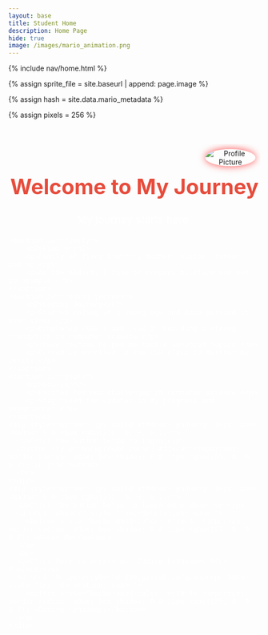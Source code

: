 ```yaml
---
layout: base
title: Student Home 
description: Home Page
hide: true
image: /images/mario_animation.png
---
```


<!-- Liquid:  statements -->
{% include nav/home.html %}
<!--- Concatenation of site URL to frontmatter image  --->
{% assign sprite_file = site.baseurl | append: page.image %}
<!--- Has is a list variable containing mario metadata for sprite --->
{% assign hash = site.data.mario_metadata %}  
<!--- Size width/height of Sprit images --->
{% assign pixels = 256 %}

<!--- HTML for page contains <p> tag named "Mario" and class properties for a "sprite"  -->

<p id="mario" class="sprite"></p>
  
<!--- Embedded Cascading Style Sheet (CSS) rules, 
        define how HTML elements look 
--->
<style>

  /*CSS style rules for the id and class of the sprite...
  */
  .sprite {
    height: {{pixels}}px;
    width: {{pixels}}px;
    background-image: url('{{sprite_file}}');
    background-repeat: no-repeat;
  }

  /*background position of sprite element
  */
  #mario {
    background-position: calc({{animations[0].col}} * {{pixels}} * -1px) calc({{animations[0].row}} * {{pixels}}* -1px);
  }
</style>

<!--- Embedded executable code--->
<script>
  ////////// convert YML hash to javascript key:value objects /////////

  var mario_metadata = {}; //key, value object
  {% for key in hash %}  
  
  var key = "{{key | first}}"  //key
  var values = {} //values object
  values["row"] = {{key.row}}
  values["col"] = {{key.col}}
  values["frames"] = {{key.frames}}
  mario_metadata[key] = values; //key with values added

  {% endfor %}

  ////////// game object for player /////////

  class Mario {
    constructor(meta_data) {
      this.tID = null;  //capture setInterval() task ID
      this.positionX = 0;  // current position of sprite in X direction
      this.currentSpeed = 0;
      this.marioElement = document.getElementById("mario"); //HTML element of sprite
      this.pixels = {{pixels}}; //pixel offset of images in the sprite, set by liquid constant
      this.interval = 100; //animation time interval
      this.obj = meta_data;
      this.marioElement.style.position = "absolute";
    }

    animate(obj, speed) {
      let frame = 0;
      const row = obj.row * this.pixels;
      this.currentSpeed = speed;

      this.tID = setInterval(() => {
        const col = (frame + obj.col) * this.pixels;
        this.marioElement.style.backgroundPosition = `-${col}px -${row}px`;
        this.marioElement.style.left = `${this.positionX}px`;

        this.positionX += speed;
        frame = (frame + 1) % obj.frames;

        const viewportWidth = window.innerWidth;
        if (this.positionX > viewportWidth - this.pixels) {
          document.documentElement.scrollLeft = this.positionX - viewportWidth + this.pixels;
        }
      }, this.interval);
    }

    startWalking() {
      this.stopAnimate();
      this.animate(this.obj["Walk"], 3);
    }

    startRunning() {
      this.stopAnimate();
      this.animate(this.obj["Run1"], 6);
    }

    startPuffing() {
      this.stopAnimate();
      this.animate(this.obj["Puff"], 0);
    }

    startCheering() {
      this.stopAnimate();
      this.animate(this.obj["Cheer"], 0);
    }

    startFlipping() {
      this.stopAnimate();
      this.animate(this.obj["Flip"], 0);
    }

    startResting() {
      this.stopAnimate();
      this.animate(this.obj["Rest"], 0);
    }

    stopAnimate() {
      clearInterval(this.tID);
    }
  }

  const mario = new Mario(mario_metadata);

  ////////// event control /////////

  window.addEventListener("keydown", (event) => {
    if (event.key === "ArrowRight") {
      event.preventDefault();
      if (event.repeat) {
        mario.startCheering();
      } else {
        if (mario.currentSpeed === 0) {
          mario.startWalking();
        } else if (mario.currentSpeed === 3) {
          mario.startRunning();
        }
      }
    } else if (event.key === "ArrowLeft") {
      event.preventDefault();
      if (event.repeat) {
        mario.stopAnimate();
      } else {
        mario.startPuffing();
      }
    }
  });

  //touch events that enable animations
  window.addEventListener("touchstart", (event) => {
    event.preventDefault(); // prevent default browser action
    if (event.touches[0].clientX > window.innerWidth / 2) {
      // move right
      if (currentSpeed === 0) { // if at rest, go to walking
        mario.startWalking();
      } else if (currentSpeed === 3) { // if walking, go to running
        mario.startRunning();
      }
    } else {
      // move left
      mario.startPuffing();
    }
  });

    // Stop Mario's animation when the window loses focus
  window.addEventListener("blur", () => {
    if (mario) {
      mario.stopAnimate();
    }
  });

  // Start Mario's flipping animation when the window gains focus
  window.addEventListener("focus", () => {
    if (mario) {
      mario.startFlipping();
    }
  });

  // Start Mario's resting animation on page load or refresh
  document.addEventListener("DOMContentLoaded", () => {
    // Adjust sprite size for high pixel density devices
    const scale = window.devicePixelRatio;
    const sprite = document.querySelector(".sprite");

    if (sprite) {
      sprite.style.transform = `scale(${0.2 * scale})`;
    }

    if (mario) {
      mario.startResting();
    }
  });
  
</script>

<div style="position: relative; text-align: center; margin-top: 50px; max-height: 100vh; overflow-y: auto;">
  <img src="{{site.baseurl}}/images/profile_picture.png" alt="Profile Picture" style="position: absolute; top: 10px; right: 10px; max-width: 100px; height: auto; border-radius: 50%; box-shadow: 0 0 15px rgba(255, 0, 0, 0.7);">
  <h1 style="font-size: 3em; color: #e74c3c;">Welcome to My Journey</h1>
  <p style="font-size: 1.5em; color: #ffffff;">My journey starts here.</p>
  <div style="margin-top: 30px; font-size: 1.2em; color: #ffffff; max-width: 800px; margin: auto; text-align: left;">
    
    <section id="family">
        <h2>Family</h2>
        <p>Family of five: brother, mother, sister, father, and me.</p>
        <p>As the oldest, I take on responsibilities and set an example.</p>
    </section>
    <section id="coding-journey">
        <h2>Coding Journey</h2>
        <p>Started coding at a young age and have pursued it ever since.</p>
        <p>Completed CSSE 1 and CSSE 2, building a strong foundation in computer science.</p>
        <p>These courses helped me tackle advanced topics.</p>
        <p>Currently enrolled in the CSP class to further my skills.</p>
    </section>
    <section id="goals">
        <h2>Goals</h2>
        <p>Excited for new challenges in computer science.</p>
        <p>Stay tuned for updates on my progress and experiences.</p>
    </section>
    <div style="border: 1px solid #ff4c4c; padding: 10px; box-shadow: 0 0 15px rgba(255, 0, 0, 0.7);">
      <p>Click the button below to login:</p>
      <button style="background-color: #ff4c4c !important; border-radius: 10px; box-shadow: 0 0 15px rgba(255, 0, 0, 0.7);">Login</button>
      <br>
    </div>
    <div style="border: 1px solid #ff4c4c; padding: 10px; box-shadow: 0 0 15px rgba(255, 0, 0, 0.7);">
      <p>Click the button below to learn more about me:</p>
      <a href="about/" style="text-decoration: none;">
        <button style="background-color: #ff4c4c !important; border-radius: 10px; box-shadow: 0 0 15px rgba(255, 0, 0, 0.7);">About Me</button>
      </a>
      <br>
      <p>Click here to access our Coding Languages Mini Project:</p>
      <a href="https://cyberlord09.github.io/grouprepo_2025/" style="text-decoration: none;">
        <button style="background-color: #ff4c4c !important; border-radius: 10px; box-shadow: 0 0 15px rgba(255, 0, 0, 0.7);">Coding Languages</button>
      </a>
    </div>
  </div>
</div>
<style>
  @media (max-width: 768px) {
    h1 {
      font-size: 1.8em;
    }
    p {
      font-size: 0.9em;
    }
    img {
      max-width: 50px;
    }
  }
</style>